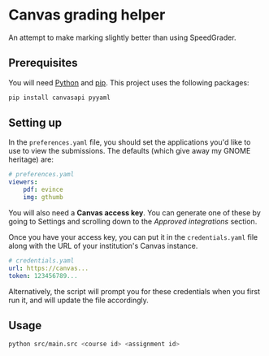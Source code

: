 # Canvas grading helper

An attempt to make marking slightly better than using SpeedGrader.

## Prerequisites

You will need [Python](https://www.python.org/) and [pip](https://pypi.org/project/pip/).
This project uses the following packages:

```sh
pip install canvasapi pyyaml
```

## Setting up

In the `preferences.yaml` file, you should set the applications you'd like to use to view the submissions.
The defaults (which give away my GNOME heritage) are:

```yaml
# preferences.yaml
viewers:
    pdf: evince
    img: gthumb
```

You will also need a **Canvas access key**.
You can generate one of these by going to Settings and scrolling down to the *Approved integrations* section.

Once you have your access key, you can put it in the `credentials.yaml` file along with the URL of your institution's Canvas instance.

```yaml
# credentials.yaml
url: https://canvas...
token: 123456789...
```

Alternatively, the script will prompt you for these credentials when you first run it, and will update the file accordingly.

## Usage

```sh
python src/main.src <course id> <assignment id>
```
